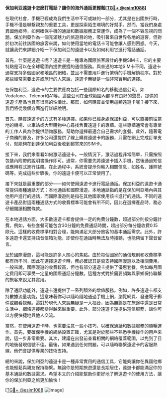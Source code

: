 **保加利亚遠遊卡怎麽打電話？讓你的海外通話更輕鬆[[TG💪+ @esim1088](https://t.me/s/esim1088)]**

在現代社會，手機已經成為我們生活中不可或缺的一部分，尤其是在出國旅行時，手機不僅是聯繫親友的重要工具，更是探索陌生環境的好幫手。然而，當我們身處異國他鄉時，如何確保手機的通話和數據服務正常運作，成為了一個不容忽視的問題。保加利亞作為一個充滿魅力的旅遊目的地，吸引著來自世界各地的遊客，但對於初次前往該國的旅客來說，如何使用當地的電話卡可能會讓人感到困惑。今天，就讓我們來詳細介紹一下保加利亞的遠遊卡以及如何利用它進行電話通話。

首先，什麼是遠遊卡呢？遠遊卡是一種專為國際旅客設計的手機SIM卡，它的主要特點是可以在全球範圍內提供便捷的通信服務。與普通的本地SIM卡不同，遠遊卡通常支持多個國家和地區的網絡，並且不需要用戶進行繁瑣的手機解鎖程序。對於那些經常需要出差或旅行的人來說，遠遊卡無疑是一個非常實用的選擇。

在保加利亞，遠遊卡的主要供應商包括一些國際知名的移動通信公司，如Vodafone、Telenor和A1等。這些公司在全球範圍內都享有良好的聲譽，提供的遠遊卡產品也具有很高的性價比。那麼，如何購買並使用這類遠遊卡呢？接下來，我們將從幾個方面進行詳細說明。

首先，購買遠遊卡的方式有多種選擇。如果你已經身處保加利亞，可以直接前往當地的機場、火車站或大型購物中心尋找售賣遠遊卡的專櫃。這些專櫃通常會有專業的工作人員為你提供諮詢服務，幫助你選擇最適合自己需求的套餐。此外，隨著電子商務的普及，許多公司還提供了線上購買遠遊卡的服務，只需在網上完成訂單支付，就能夠在到達保加利亞後收到郵寄來的SIM卡。

接下來，我們來看看如何激活遠遊卡。一般情況下，激活過程非常簡單，只需按照包裝內附帶的說明書操作即可。通常，你需要先將遠遊卡插入手機，然後通過短信或應用程式進行註冊。在此過程中，系統會提示你輸入相關信息，如姓名、護照號碼等。完成這些步驟後，你的遠遊卡便可以正常使用了。

接下來就是最重要的部分——如何使用遠遊卡進行電話通話。保加利亞的遠遊卡通常提供兩種通話方式：本地通話和國際漫遊。本地通話指的是在保加利亞境內與其他用戶進行的通話，而國際漫遊則是指在其他國家使用該卡進行的通話。不同的遠遊卡產品對這兩種通話方式的收費標準可能會有所不同，因此在選擇產品時，務必仔細閱讀相關條款。

在本地通話方面，大多數遠遊卡都會提供一定的免費分鐘數，超過部分則按分鐘計費。例如，有些套餐可能包含30分鐘的免費通話時間，超出部分每分鐘收費0.15歐元。這樣的收費標準相對合理，能夠滿足大部分旅客的基本通話需求。此外，許多遠遊卡還支持語音信箱功能，即使你在通話時無法及時接聽，也能夠留下聲音留言。

至於國際漫遊，這可能是許多人關心的焦點。由於每個國家的通信規則和收費標準都有所不同，因此在選擇遠遊卡時，務必確認其是否支持國際漫遊以及相關費用。一般來說，國際漫遊的收費較高，但也有部分遠遊卡提供了優惠套餐，例如每月固定費用即可享受一定量的國際通話分鐘數。這種方式對於需要頻繁與家鄉保持聯繫的旅客來說尤其實用。

除了通話功能外，遠遊卡還提供了一系列額外的增值服務。例如，許多遠遊卡都支持數據流量功能，這意味著你可以隨時隨地通過手機上網，瀏覽網頁、發送電子郵件或觀看視頻。這對於現代人來說無疑是一大福音，因為無論是在旅途中還是日常生活中，網絡連接都變得越來越重要。此外，部分遠遊卡還提供短信服務，讓你可以方便快捷地與他人交流。

當然，在使用遠遊卡時，也需要注意一些小技巧，以確保通話和數據服務的順暢運作。首先，要確保手機的網絡設置正確，尤其是對於那些不熟悉手機操作的用戶來說，這一步非常重要。其次，建議在出發前查看相關的網絡覆蓋範圍，以免到了目的地後發現信號不佳。最後，如果遇到任何問題，可以隨時聯繫遠遊卡的客服熱線，他們會提供專業的技術支持。

總的來說，保加利亞的遠遊卡是一種非常實用的通信工具，它能夠讓你在異國他鄉也能輕鬆與親友保持聯繫。無論你是短期旅遊還是長期居住，遠遊卡都能滿足你的基本通話和數據需求。希望本文的介紹能幫助你更好地了解遠遊卡的使用方法，讓你的保加利亞之旅更加愉快！

[[TG💪+ @esim1088](https://t.me/s/esim1088) ![Image](https://i.postimg.cc/4NQfJmqS/Snipaste-2025-05-13-00-14-12.png)]